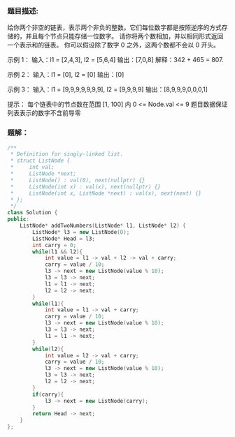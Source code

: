 ### 题目描述:
给你两个非空的链表，表示两个非负的整数。它们每位数字都是按照逆序的方式存储的，并且每个节点只能存储一位数字。
请你将两个数相加，并以相同形式返回一个表示和的链表。
你可以假设除了数字 0 之外，这两个数都不会以 0 开头。

示例 1：
输入：l1 = [2,4,3], l2 = [5,6,4]
输出：[7,0,8]
解释：342 + 465 = 807.

示例 2：
输入：l1 = [0], l2 = [0]
输出：[0]

示例 3：
输入：l1 = [9,9,9,9,9,9,9], l2 = [9,9,9,9]
输出：[8,9,9,9,0,0,0,1]

提示：
每个链表中的节点数在范围 [1, 100] 内
0 <= Node.val <= 9
题目数据保证列表表示的数字不含前导零

### 题解：
```c++
/**
 * Definition for singly-linked list.
 * struct ListNode {
 *     int val;
 *     ListNode *next;
 *     ListNode() : val(0), next(nullptr) {}
 *     ListNode(int x) : val(x), next(nullptr) {}
 *     ListNode(int x, ListNode *next) : val(x), next(next) {}
 * };
 */
class Solution {
public:
    ListNode* addTwoNumbers(ListNode* l1, ListNode* l2) {
        ListNode* l3 = new ListNode(0);
        ListNode* Head = l3;
        int carry = 0;
        while(l1 && l2){
            int value = l1 -> val + l2 -> val + carry;
            carry = value / 10;
            l3 -> next = new ListNode(value % 10);
            l3 = l3 -> next;
            l1 = l1 -> next;
            l2 = l2 -> next;
        }
        while(l1){
            int value = l1 -> val + carry;
            carry = value / 10;
            l3 -> next = new ListNode(value % 10);
            l3 = l3 -> next;
            l1 = l1 -> next;
        }
        while(l2){
            int value = l2 -> val + carry;
            carry = value / 10;
            l3 -> next = new ListNode(value % 10);
            l3 = l3 -> next;
            l2 = l2 -> next;
        }
        if(carry){
            l3 -> next = new ListNode(carry);
        }
        return Head -> next;
    }
};
```
